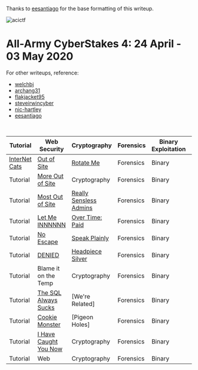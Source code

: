 Thanks to [eesantiago](https://github.com/eesantiago) for the base formatting of this writeup.

![acictf](https://github.com/omyej/ctf/blob/master/acictf_2020/aacs-logo.png)

# All-Army CyberStakes 4: 24 April - 03 May 2020

For other writeups, reference:
*	[welchbj](https://github.com/welchbj/ctf/tree/master/writeups/2020/CyberStakes)
*	[archang31](https://github.com/archang31/aacs4-writeups)
*	[flakjacket95](https://github.com/flakjacket95/cyberstakes_2020)
*	[steveirwincyber](https://github.com/steveirwincyber/CyberStakes2020/tree/master)
*	[nic-hartley](https://nic-hartley.github.io/acictf-writeups/)
*	[eesantiago](https://github.com/eesantiago/Writeups/tree/master/cyberstakes/2020)

<br /> 

| Tutorial | Web Security | Cryptography | Forensics | Binary Exploitation | Reverse Engineering | Miscellaneous |
| ---------| ------------ | ------------ | --------- | ------------------- | ------------------- | ------------- |
| [InterNet Cats](https://github.com/omyej/ctf/tree/master/acictf_2020/InterNet_Cats) | [Out of Site](https://github.com/omyej/ctf/tree/master/acictf_2020/Out_of_Site) | [Rotate Me](https://github.com/omyej/ctf/tree/master/acictf_2020/Rotate_Me) | Forensics | Binary | Reversing | Miscellaneous |
| Tutorial | [More Out of Site](https://github.com/omyej/ctf/tree/master/acictf_2020/More_Out_of_Site) | Cryptography | Forensics | Binary | Reversing | Miscellaneous |
| Tutorial | [Most Out of Site](https://github.com/omyej/ctf/tree/master/acictf_2020/Most_Out_of_Site) | [Really Sensless Admins](https://github.com/omyej/ctf/tree/master/acictf_2020/Really_Sensless_Admins) | Forensics | Binary | Reversing | Miscellaneous |
| Tutorial | [Let Me INNNNNN](https://github.com/omyej/ctf/tree/master/acictf_2020/Let_Me_INNNNNN) | [Over Time: Paid](https://github.com/omyej/ctf/tree/master/acictf_2020/Over_Time_Paid) | Forensics | Binary | Reversing | Miscellaneous |
| Tutorial | [No Escape](https://github.com/omyej/ctf/tree/master/acictf_2020/No_Escape) | [Speak Plainly](https://github.com/omyej/ctf/tree/master/acictf_2020/Speak_Plainly) | Forensics | Binary | Reversing | Miscellaneous |
| Tutorial | [DENIED](https://github.com/omyej/ctf/tree/master/acictf_2020/DENIED) | [Headpiece Silver](https://github.com/omyej/ctf/tree/master/acictf_2020/Headpiec_Silver) | Forensics | Binary | Reversing | Miscellaneous |
| Tutorial | Blame it on the Temp | Cryptography | Forensics | Binary | Reversing | Miscellaneous |
| Tutorial | [The SQL Always Sucks](https://github.com/omyej/ctf/tree/master/acictf_2020/The_SQL_Always_Sucks) | [We're Related] | Forensics | Binary | Reversing | Miscellaneous |
| Tutorial | [Cookie Monster](https://github.com/omyej/ctf/tree/master/acictf_2020/Cookie_Monster) | [Pigeon Holes] | Forensics | Binary | Reversing | Miscellaneous |
| Tutorial | [I Have Caught You Now](https://github.com/omyej/ctf/tree/master/acictf_2020/I_Have_Caught_You_Now) | Cryptography | Forensics | Binary | Reversing | Miscellaneous |
| Tutorial | Web | Cryptography | Forensics | Binary | Reversing | Miscellaneous |

